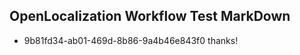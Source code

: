 ## OpenLocalization Workflow Test MarkDown
* 9b81fd34-ab01-469d-8b86-9a4b46e843f0 
thanks!<!--HONumber=Mar16_HO1-->
